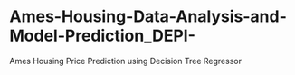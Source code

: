 # Ames-Housing-Data-Analysis-and-Model-Prediction_DEPI-
Ames Housing Price Prediction using Decision Tree Regressor
